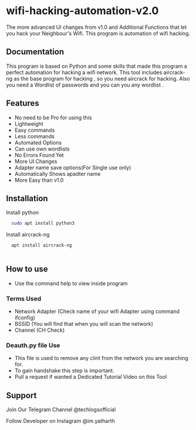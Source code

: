 # wifi-hacking-automation-v2.0
The more advanced UI changes from v1.0 and Additional Functions that let you hack your Neighbour's Wifi.
This program is automation of wifi hacking.
## Documentation


This program is based on Python and some skills that made this program a perfect automation for hacking a wifi network.
This tool includes aircrack-ng as the base program for hacking , so you need aircrack for hacking. 
Also you need a Wordlist of passwords and you can you any wordlist .


## Features

- No need to be Pro for using this
- Lightweight
- Easy commands
- Less commands
- Automated Options
- Can use own wordlists
- No Errors Found Yet
- More UI Changes
- Adapter name save options(For Single use only)
- Automatically Shows apadter name
- More Easy than v1.0


## Installation

Install python 

```bash
  sudo apt install python3

```

Install aircrack-ng

```bash
  apt install aircrack-ng 
  
```
    
## How to use

- Use the command help to view inside program

### Terms Used 
- Network Adapter (Check name of your wifi Adapter using command ifconfig)
- BSSID (You will find that when you will scan the network)
- Channel (CH Check)

### Deauth.py file Use
- This file is used to remove any clint from the network you are searching for.
- To gain handshake this step is important.
- Pull a request if wanted a Dedicated Tutorial Video on this Tool

  
## Support

Join Our Telegram Channel @techlogsofficial

Follow Developer on Instagram @im.yatharth
